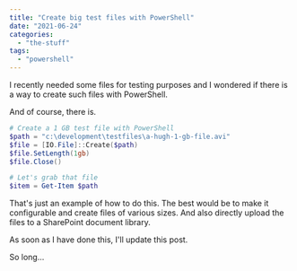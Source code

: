 ```yaml
---
title: "Create big test files with PowerShell"
date: "2021-06-24"
categories: 
  - "the-stuff"
tags: 
  - "powershell"
---
```


I recently needed some files for testing purposes and I wondered if there is a way to create such files with PowerShell.

And of course, there is.
<!--more-->

```powershell
# Create a 1 GB test file with PowerShell 
$path = "c:\development\testfiles\a-hugh-1-gb-file.avi" 
$file = [IO.File]::Create($path)
$file.SetLength(1gb) 
$file.Close() 

# Let's grab that file 
$item = Get-Item $path 
```

That's just an example of how to do this. The best would be to make it configurable and create files of various sizes. And also directly upload the files to a SharePoint document library.

As soon as I have done this, I'll update this post.

So long...
